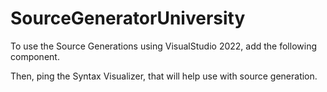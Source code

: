 # SourceGeneratorUniversity

To use the Source Generations using VisualStudio 2022, add the following component.

Then, ping the Syntax Visualizer, that will help use with source generation.
